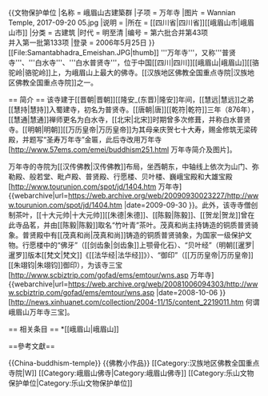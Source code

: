 {{文物保护单位
|名称 = 峨眉山古建築群
|子项 = 万年寺
|图片 = Wannian Temple, 2017-09-20 05.jpg
|说明 = 
|所在 = [[四川省|四川省]][[峨眉山市|峨眉山市]]
|分类 = 古建筑
|时代 = 明至清
|编号 = 第六批合并第43项<br />并入第一批第133项
|登录 = 2006年5月25日
}}
[[File:Samantabhadra_Emeishan.JPG|thumb]]
'''万年寺'''，又称'''普贤寺'''、'''白水寺'''、'''白水普贤寺'''，位于中国[[四川|四川]][[峨眉山|峨眉山]][[骆驼岭|骆驼岭]]上，为峨眉山上最大的佛寺。[[汉族地区佛教全国重点寺院|汉族地区佛教全国重点寺院]]之一。

== 简介 ==
该寺建于[[晋朝|晋朝]][[隆安_(东晋)|隆安]]年间，[[慧远|慧远]]之弟[[慧持|慧持]]入蜀建寺，初名为普贤寺。[[唐朝|唐]][[乾符|乾符]]三年（876年），[[慧通|慧通]]禅师更名为白水寺，[[北宋|北宋]]时期曾多次修葺，并称白水普贤寺。[[明朝|明朝]][[万历皇帝|万历皇帝]]为其母亲庆贺七十大寿，赐金修筑无梁砖殿，并题写“圣寿万年寺”金匾，此后寺改用万年寺<ref>[http://www.57ems.com/emei/buddhism251.html 万年寺简介及图片]</ref>。

万年寺的寺院为[[汉传佛教|汉传佛教]]布局，坐西朝东，中轴线上依次为山门、弥勒殿、般若堂、毗卢殿、普贤殿、行愿楼、贝叶楼、巍峨宝殿和大雄宝殿<ref>[http://www.tourunion.com/spot/jd/1404.htm 万年寺] {{webarchive|url=https://web.archive.org/web/20090930023227/http://www.tourunion.com/spot/jd/1404.htm |date=2009-09-30 }}</ref>。此外，该寺寺僧创制茶叶，[[十大元帅|十大元帅]][[朱德|朱德]]、[[陈毅|陈毅]]、[[贺龙|贺龙]]曾在此寺品茗，并由[[陈毅|陈毅]]取名“竹叶青”茶叶。茂真和尚主持铸造的铜质普贤骑象。普贤殿中有[[茂真和尚|茂真和尚]]铸造的铜质普贤骑象，为国家一级保护文物。行愿楼中的“佛牙”（[[剑齿象|剑齿象]]上颚骨化石）、“贝叶经”（明朝[[暹罗|暹罗]]版本[[梵文|梵文]]《[[法华经|法华经]]》）、“御印”（[[万历皇帝|万历皇帝]][[朱翊钧|朱翊钧]]御印），为该寺三宝<ref>[http://www.scbiztrip.com/gofad/ems/emtour/wns.asp 万年寺] {{webarchive|url=https://web.archive.org/web/20081006094303/http://www.scbiztrip.com/gofad/ems/emtour/wns.asp |date=2008-10-06 }}</ref><ref>[http://news.xinhuanet.com/collection/2004-11/15/content_2219011.htm 何谓峨眉山万年寺三宝]</ref>。

== 相关条目 ==
*[[峨眉山|峨眉山]]

==參考文獻==
<div class="references-small">
<references></references>
</div>

{{China-buddhism-temple}}
{{佛教小作品}}
[[Category:汉族地区佛教全国重点寺院|W]]
[[Category:峨眉山佛寺|Category:峨眉山佛寺]]
[[Category:乐山文物保护单位|Category:乐山文物保护单位]]